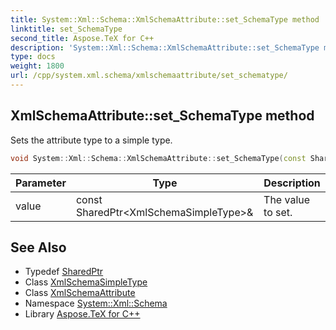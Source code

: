 ```yaml
---
title: System::Xml::Schema::XmlSchemaAttribute::set_SchemaType method
linktitle: set_SchemaType
second_title: Aspose.TeX for C++
description: 'System::Xml::Schema::XmlSchemaAttribute::set_SchemaType method. Sets the attribute type to a simple type in C++.'
type: docs
weight: 1800
url: /cpp/system.xml.schema/xmlschemaattribute/set_schematype/
---
```

## XmlSchemaAttribute::set_SchemaType method


Sets the attribute type to a simple type.

```cpp
void System::Xml::Schema::XmlSchemaAttribute::set_SchemaType(const SharedPtr<XmlSchemaSimpleType> &value)
```


| Parameter | Type | Description |
| --- | --- | --- |
| value | const SharedPtr\<XmlSchemaSimpleType\>\& | The value to set. |

## See Also

* Typedef [SharedPtr](../../../system/sharedptr/)
* Class [XmlSchemaSimpleType](../../xmlschemasimpletype/)
* Class [XmlSchemaAttribute](../)
* Namespace [System::Xml::Schema](../../)
* Library [Aspose.TeX for C++](../../../)
